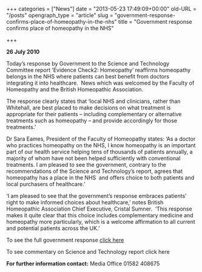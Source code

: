 +++
categories = ["News"]
date = "2013-05-23 17:49:09+00:00"
old-URL = "/posts"
opengraph_type = "article"
slug = "government-response-confirms-place-of-homeopathy-in-the-nhs"
title = "Government response confirms place of homeopathy in the NHS"

+++

**26 July 2010**

Today’s response by Government to the Science and Technology Committee report ‘Evidence Check2: Homeopathy’ reaffirms homeopathy belongs in the NHS where patients can best benefit from doctors integrating it into healthcare.  News which was welcomed by the Faculty of Homeopathy and the British Homeopathic Association.

The response clearly states that ‘local NHS and clinicians, rather than Whitehall, are best placed to make decisions on what treatment is appropriate for their patients – including complementary or alternative treatments such as homeopathy – and provide accordingly for those treatments.’

Dr Sara Eames, President of the Faculty of Homeopathy states: ‘As a doctor who practices homeopathy on the NHS, I know homeopathy is an important part of our health service helping tens of thousands of patients annually, a majority of whom have not been helped sufficiently with conventional treatments. I am pleased to see the government, contrary to the recommendations of the Science and Technology’s report, agrees that homeopathy has a place in the NHS  and offers choice to both patients and local purchasers of healthcare.’

‘I am pleased to see that the government’s response embraces patients’ right to make informed choices about healthcare,’ notes British Homeopathic Association Chief Executive, Cristal Sumner.  ‘This response makes it quite clear that this choice includes complementary medicine and homeopathy more particularly, which is a welcome affirmation to all current and potential patients across the UK.’

To see the full government response [click here](http://www.dh.gov.uk/en/Publicationsandstatistics/Publications/PublicationsPolicyAndGuidance/DH_117810)

To see commentary on Science and Technology report click here

**For further information contact:**
Media Office
01582 408675
